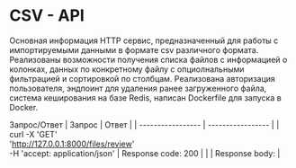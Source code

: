 # CSV - API
Основная информация
HTTP сервис, предназначенный для работы с импортируемыми данными в формате csv различного формата. 
Реализованы возможности получения списка файлов с информацией о колонках, данных по конкретному файлу с опциолнальными фильтрацией и сортировкой по столбцам.
Реализована авторизация пользователя, эндпоинт для удаления ранее загруженного файла, система кеширования на базе Redis, написан Dockerfile для запуска в Docker.

Запрос/Ответ
| Запрос  | Ответ |
| ----------------- | ----------------- |
| curl -X 'GET' \
  'http://127.0.0.1:8000/files/review' \
  -H 'accept: application/json'  | Response code: 200  |
|  | Response body:   |
